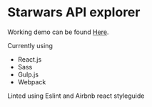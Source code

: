 # Starwars API explorer

Working demo can be found [Here](http://starwars.yonistap.com).

Currently using
 * React.js
 * Sass
 * Gulp.js
 * Webpack

 Linted using Eslint and Airbnb react styleguide
